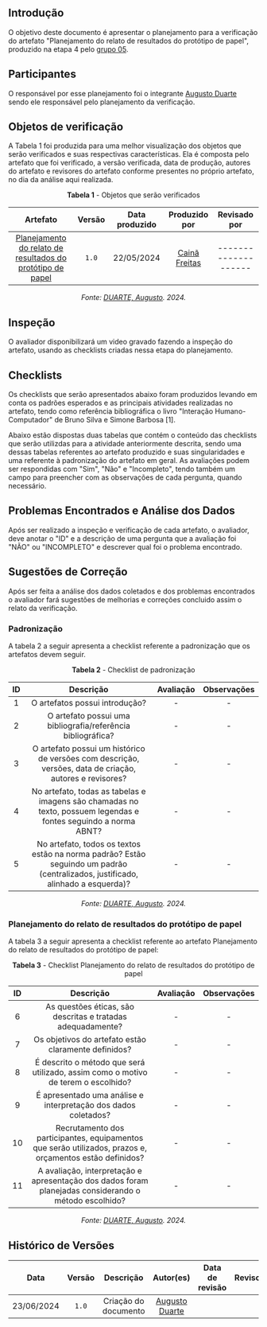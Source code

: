 ## Introdução

O objetivo deste documento é apresentar o planejamento para a verificação do artefato "Planejamento do relato de resultados do protótipo de papel", produzido na etapa 4 pelo [grupo 05](https://interacao-humano-computador.github.io/2024.1-Prefeitura-Lagoa-da-Prata/).

## Participantes

O responsável por esse planejamento foi o integrante [Augusto Duarte](https://github.com/Augcamp) sendo ele responsável pelo planejamento da verificação.

## Objetos de verificação
A Tabela 1 foi produzida para uma melhor visualização dos objetos que serão verificados e suas respectivas características. Ela é composta pelo artefato que foi verificado, a versão verificada, data de produção, autores do artefato e revisores do artefato conforme presentes no próprio artefato, no dia da análise aqui realizada.

<center>

**Tabela 1** - Objetos que serão verificados

|                                                                       Artefato                                                                                                                                          | Versão | Data produzido |                                                                                            Produzido por                                                                                             |                                               Revisado por                                                |
| :---------------------------------------------------------------------------------------------------------------------------------------------------------------------------------------------------------------------: | :----: | :------------: | :--------------------------------------------------------------------------------------------------------------------------------------------------------------------------------------------------: | :-------------------------------------------------------------------------------------------------------: |
|[Planejamento do relato de resultados do protótipo de papel](https://interacao-humano-computador.github.io/2024.1-Prefeitura-Lagoa-da-Prata/design/Nivel_2/prototipo_papel/Pl_relato_resultados/)                        | `1.0`  |   22/05/2024   |                                                                           [Cainã Freitas](https://github.com/freitasc)                                                                               |                              --------------------                                                         |

*Fonte: [DUARTE, Augusto](https://github.com/Augcamp). 2024.*</center>


## Inspeção

O avaliador disponibilizará um video gravado fazendo a inspeção do artefato, usando as checklists criadas nessa etapa do planejamento.

## Checklists

Os checklists que serão apresentados abaixo foram produzidos levando em conta os padrões esperados e as principais atividades realizadas no artefato, tendo como referência bibliográfica o livro "Interação Humano-Computador" de Bruno Silva e Simone Barbosa [1].

Abaixo estão dispostas duas tabelas que contém o conteúdo das checklists que serão utilizdas para a atividade anteriormente descrita, sendo uma dessas tabelas referentes ao artefato produzido e suas singularidades e uma referente à padronização do artefato em geral. As avaliações podem ser respondidas com "Sim", "Não" e "Incompleto", tendo também um campo para preencher com as observações de cada pergunta, quando necessário.

## Problemas Encontrados e Análise dos Dados
Após ser realizado a inspeção e verificação de cada artefato, o avaliador, deve anotar o "ID" e a descrição de uma pergunta que a avaliação foi "NÃO" ou "INCOMPLETO" e descrever qual foi o problema encontrado.

## Sugestões de Correção
Após ser feita a análise dos dados coletados e dos problemas encontrados o avaliador fará sugestões de melhorias e correções concluido assim o relato da verificação.


### Padronização
A tabela 2 a seguir apresenta a checklist referente a padronização que os artefatos devem seguir.

<center>

**Tabela 2** - Checklist de padronização

| ID  |                                                              Descrição                                                          | Avaliação | Observações |
| :-: | :-----------------------------------------------------------------------------------------------------------------------------: | :-------: | :---------: |
|  1  |                                                   O artefatos possui introdução?                                                |     -     |      -      |
|  2  |                                   O artefato possui uma bibliografia/referência bibliográfica?                                  |     -     |      -      |
|  3  |              O artefato possui um histórico de versões com descrição, versões, data de criação, autores e revisores?            |     -     |      -      |
|  4  |         No artefato, todas as tabelas e imagens são chamadas no texto, possuem legendas e fontes seguindo a norma ABNT?         |     -     |      -      |
|  5  | No artefato, todos os textos estão na norma padrão? Estão seguindo um padrão (centralizados, justificado, alinhado a esquerda)? |     -     |      -      |

*Fonte: [DUARTE, Augusto](https://github.com/Augcamp). 2024.*</center>


### Planejamento do relato de resultados do protótipo de papel

A tabela 3 a seguir apresenta a checklist referente ao artefato Planejamento do relato de resultados do protótipo de papel:
<center>

**Tabela 3** - Checklist Planejamento do relato de resultados do protótipo de papel 

| ID  |                                                 Descrição                                                  | Avaliação | Observações |
| :-: | :--------------------------------------------------------------------------------------------------------: | :-------: | :---------: |
|  6  |                    As questões éticas, são descritas e tratadas adequadamente?                             |     -     |      -      |
|  7  |                    Os objetivos do artefato estão claramente definidos?                                    |     -     |      -      |
|  8  |      É descrito o método que será utilizado, assim como o motivo de terem o escolhido?                     |     -     |      -      |
|  9  |                    É apresentado uma análise e interpretação dos dados coletados?                          |     -     |      -      |
| 10  | Recrutamento dos participantes, equipamentos que serão utilizados, prazos e, orçamentos estão definidos?   |     -     |      -      |
| 11  | A avaliação, interpretação e apresentação dos dados foram planejadas considerando o método escolhido?      |     -     |      -      |


*Fonte: [DUARTE, Augusto](https://github.com/Augcamp). 2024.*</center>


## Histórico de Versões

|    Data    | Versão |             Descrição              |                  Autor(es)                  | Data de revisão |                  Revisor(es)                  |
| :--------: | :----: | :--------------------------------: | :-----------------------------------------: | :-------------: | :-------------------------------------------: |
| 23/06/2024 | `1.0`  |        Criação do documento        | [Augusto Duarte](https://github.com/Augcamp)|                 |                                               |


